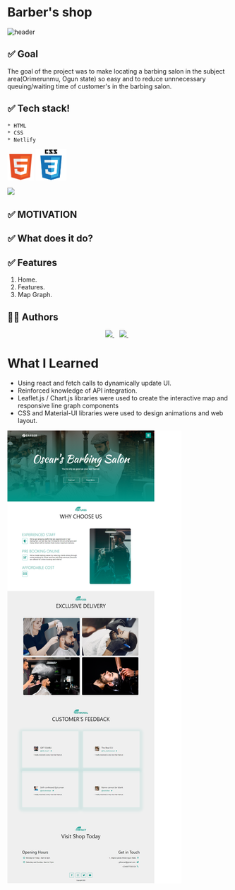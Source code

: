 # Barber's shop 


![header](https://capsule-render.vercel.app/api?type=wave&color=gradient&height=300&section=header&text=Barber's%20Shop&fontSize=90)

## ✅ Goal
The goal of the project was to make locating a barbing salon in the subject area(Orimerunmu, Ogun state) so easy and to reduce unnnecessary queuing/waiting time of customer's in the barbing salon.

## ✅ Tech stack!
	* HTML
    * CSS
    * Netlify
    
<code><img height="60" src="https://raw.githubusercontent.com/devicons/devicon/master/icons/html5/html5-original.svg" title="html5"></code>
<code><img height="70" src="https://raw.githubusercontent.com/devicons/devicon/master/icons/css3/css3-original-wordmark.svg" title="css3"></code>

  

  
  ![](https://github.com/Gift-Ojeabulu/Barber-s-Website-/blob/main/Untitled_%20Nov%2026%2C%202020%202_11%20AM.gif)

	







## ✅ MOTIVATION


## ✅ What does it do? 


## ✅ Features
1. Home.
2. Features.
3. Map Graph.



## 🙋‍♀️ Authors

<p align='center'>
<a href="mailto:giftoscart@gmail.com">
  <img src="https://img.shields.io/badge/email-%23D14836.svg?&style=for-the-badge&logo=gmail&logoColor=white" />
</a>&nbsp;&nbsp;
  <a href="https://www.linkedin.com/posts/gift-ojabu_covid19awareness-webappdevelopment-datascience-activity-6762296972004073473-cz47">
  <img src="https://img.shields.io/badge/linkedin-%230077B5.svg?&style=for-the-badge&logo=linkedin&logoColor=white" />
</a>&nbsp;&nbsp;


# What I Learned
<ul>
    <li> Using react and fetch calls to dynamically update UI.</li>
    <li> Reinforced knowledge of API integration. </li>
    <li> Leaflet.js / Chart.js libraries were used to create the interactive map and  
    responsive line graph components </li>
    <li> CSS and Material-UI libraries were used to design animations and web layout. </li>
</ul>













![](https://github.com/Gift-Ojeabulu/Barber-s-Website-/blob/main/screenshot-oscar-barberswebsite-24.netlify.app-2021.01.22-09_37_00%20(1).png)
